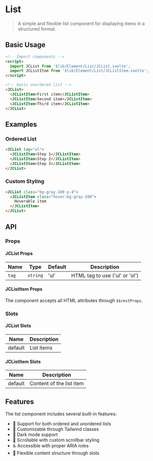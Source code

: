 # List

> A simple and flexible list component for displaying items in a structured format.

## Basic Usage

```html
<!-- Import components -->
<script>
  import JCList from '$lib/Element/List/JCList.svelte';
  import JCListItem from '$lib/Element/List/JCListItem.svelte';
</script>

<!-- Basic unordered list -->
<JCList>
  <JCListItem>First item</JCListItem>
  <JCListItem>Second item</JCListItem>
  <JCListItem>Third item</JCListItem>
</JCList>
```

## Examples

### Ordered List

```html
<JCList tag="ol">
  <JCListItem>Step 1</JCListItem>
  <JCListItem>Step 2</JCListItem>
  <JCListItem>Step 3</JCListItem>
</JCList>
```

### Custom Styling

```html
<JCList class="bg-gray-100 p-4">
  <JCListItem class="hover:bg-gray-200">
    Hoverable item
  </JCListItem>
</JCList>
```

## API

### Props

#### JCList Props

| Name | Type | Default | Description |
|------|------|---------|-------------|
| `tag` | `string` | 'ul' | HTML tag to use ('ul' or 'ol') |

#### JCListItem Props

The component accepts all HTML attributes through `$$restProps`.

### Slots

#### JCList Slots

| Name | Description |
|------|-------------|
| default | List items |

#### JCListItem Slots

| Name | Description |
|------|-------------|
| default | Content of the list item |

## Features

The list component includes several built-in features:

- 📝 Support for both ordered and unordered lists
- 🎨 Customizable through Tailwind classes
- 🌙 Dark mode support
- 📜 Scrollable with custom scrollbar styling
- ♿ Accessible with proper ARIA roles
- 🔄 Flexible content structure through slots

